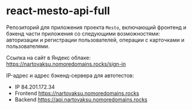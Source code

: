 # react-mesto-api-full
Репозиторий для приложения проекта `Mesto`, включающий фронтенд и бэкенд части приложения со следующими возможностями: авторизации и регистрации пользователей, операции с карточками и пользователями. 
  
Ссылка на сайт в Яндекс облаке: https://nartovaksu.nomoredomains.rocks/sign-in

IP-адрес и адрес бэкенд-сервера для автотестов:

* IP 84.201.172.34
* Frontend https://nartovaksu.nomoredomains.rocks
* Backend https://api.nartovaksu.nomoredomains.rocks
